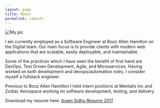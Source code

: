 ```yaml
---
layout: page
title: About
permalink: /about/
---
```


![My pic]({{localhost:4000}}/assets/pic.jpg)

I am currently employed as a Software Engineer at Booz Allen Hamilton on the Digital team. Our main focus is to provide clients with modern web applications that are scalable, easily deployable, and maintainable.

Some of the practices which I have seen the benefit of first hand are DevOps, Test Driven Development, Agile, and Microservices. Having worked on both development and devops/automation roles, I consider myself a fullstack engineer. 

Previous to Booz Allen Hamilton I held intern positions at Mentalix Inc and Zodiac Aerospace working on software development, testing, and delivery. 

Download my resume here: [Agam Sidhu Resume 2017]({{localhost:4000}}/assets/agamsidhu1.pdf)


